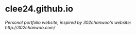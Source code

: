 # clee24.github.io
<h6> Personal portfolio website, inspired by 302chanwoo's website: http://302chanwoo.com/ </h6>
